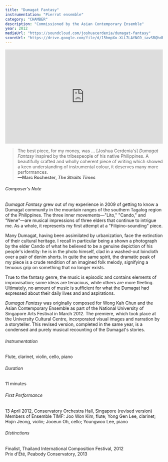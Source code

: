 ```yaml
---
title: "Dumagat Fantasy"
instrumentation: "Pierrot ensemble"
category: "CHAMBER"
description: "Commissioned by the Asian Contemporary Ensemble"
year: 2012
mediaUrl: "https://soundcloud.com/joshuacerdenia/dumagat-fantasy"
scoreUrl: "https://drive.google.com/file/d/15hmpXo-XLL7LAYNG9_iavSBQhdBpZzn_/view?usp=sharing"
---
```


<iframe class="mb-3" src="https://w.soundcloud.com/player/?url=https%3A//api.soundcloud.com/tracks/43315110&amp;auto_play=false&amp;hide_related=false&amp;show_comments=false&amp;show_user=true&amp;show_reposts=false&amp;visual=true" width="100%" height="300" frameborder="no" scrolling="no"></iframe>

>The best piece, for my money, was ... [Joshua Cerdenia's] _Dumagat Fantasy_
inspired by the tribespeople of his native Philippines. A beautifully crafted and wholly coherent piece of writing which showed a keen understanding of instrumental colour, it deserves many more performances.\
**—Marc Rochester, _The Straits Times_**

###### Composer's Note

_Dumagat Fantasy_ grew out of my experience in 2009 of getting to know a Dumagat community in the mountain ranges of the southern Tagalog region of the Philippines. The three inner movements—"Lito," "Cando," and "Nene"—are musical impressions of three elders that continue to intrigue me. As a whole, it represents my first attempt at a "Filipino-sounding" piece. 

Many Dumagat, having been assimilated by urbanization, face the extinction of their cultural heritage. I recall in particular being a shown a photograph by the elder Cando of what he believed to be a genuine depiction of his people's identity: he is in the photo himself, clad in a washed-out loincloth over a pair of denim shorts. In quite the same spirit, the dramatic peak of my piece is a crude rendition of an imagined folk melody, signifying a tenuous grip on something that no longer exists.

True to the fantasy genre, the music is episodic and contains elements of improvisation; some ideas are tenacious, while others are more fleeting. Ultimately, no amount of music is sufficient for what the Dumagat had expressed about their daily lives and and aspirations.

_Dumagat Fantasy_ was originally composed for Wong Kah Chun and the Asian Contemporary Ensemble as part of the National University of Singapore Arts Festival in March 2012. The premiere, which took place at the University Cultural Centre, incorporated visual images and narration by a storyteller. This revised version, completed in the same year, is a condensed and purely musical recounting of the Dumagat's stories.

###### Instrumentation

Flute, clarinet, violin, cello, piano

###### Duration

11 minutes

###### First Performance

13 April 2012, Conservatory Orchestra Hall, Singapore (revised version)\
Members of Ensemble TIMF: Joo Won Kim, flute; Yong Gen Lee, clarinet; Hojin Jeong, violin; Jooeun Oh, cello; Youngwoo Lee, piano

###### Distinctions
Finalist, Thailand International Composition Festival, 2012\
Prix d'Été, Peabody Conservatory, 2013